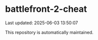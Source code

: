 # battlefront-2-cheat

Last updated: 2025-06-03 13:50:07

This repository is automatically maintained.
